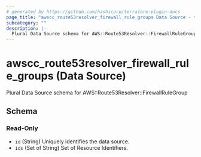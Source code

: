 ```yaml
---
# generated by https://github.com/hashicorp/terraform-plugin-docs
page_title: "awscc_route53resolver_firewall_rule_groups Data Source - terraform-provider-awscc"
subcategory: ""
description: |-
  Plural Data Source schema for AWS::Route53Resolver::FirewallRuleGroup
---
```


# awscc_route53resolver_firewall_rule_groups (Data Source)

Plural Data Source schema for AWS::Route53Resolver::FirewallRuleGroup



<!-- schema generated by tfplugindocs -->
## Schema

### Read-Only

- `id` (String) Uniquely identifies the data source.
- `ids` (Set of String) Set of Resource Identifiers.
